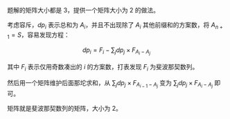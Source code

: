 题解的矩阵大小都是 $3$，提供一个矩阵大小为 $2$ 的做法。

考虑容斥，$dp_i$ 表示总和为 $A_i$，并且不出现除了 $A_i$ 其他前缀和的方案数，将 $A_{n+1}=S$，容易发现方程：

$$
dp_i=F_i-\sum_j dp_j\times F_{A_i-A_j}
$$

其中 $F_i$ 表示仅用奇数凑出的 $i$ 的方案数，打表发现 $F_i$ 为斐波那契数列。

然后用一个矩阵维护后面那坨求和，从 $\sum_j dp_j\times F_{A_{i-1}-A_j}$ 变为 $\sum_j dp_j\times F_{A_{i}-A_j}$ 即可。

矩阵就是斐波那契数列的矩阵，大小为 $2$。